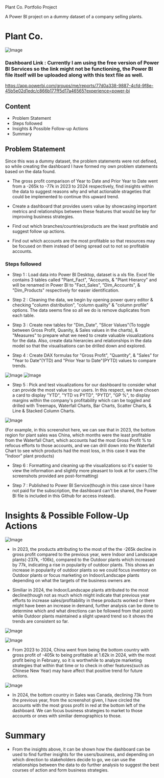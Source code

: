 Plant Co. Portfolio Project

A Power BI project on a dummy dataset of a company selling plants.

# Plant Co.

![Image](https://github.com/user-attachments/assets/a1f615db-4294-4eed-9583-86e6e65f7fc7)

### Dashboard Link : Currently I am using the free version of Power BI Services so the link might not be functioning, the Power BI file itself will be uploaded along with this text file as well.
https://app.powerbi.com/groups/me/reports/77d0a338-9887-4cfd-9f8e-45b5e02d1edc/c866b177ff5d17a46565?experience=power-bi

## Content

- Problem Statement
- Steps followed
- Insights & Possible Follow-up Actions
- Summary

## Problem Statement

Since this was a dummy dataset, the problem statements were not defined, so while creating the dashboard I have formed my own problem statements based on the data found.

- The gross profit comparison of Year to Date and Prior Year to Date went from a -265k to -77k in 2023 to 2024 respectively, find insights within the data to suggest reasons why and what actionable strageties that could be implemented to continue this upward trend.

- Create a dashboard that provides users value by showcasing important metrics and relationships between these features that would be key for improving business strategies.

- Find out which branches/countries/products are the least profitable and suggest follow up actions.

- Find out which accounts are the most profitable so that resources may be focused on them instead of being spread out to not so profitable accounts.


### Steps followed 

- Step 1 : Load data into Power BI Desktop, dataset is a xls file. Excel file contains 3 tables called "Plant_Fact", "Accounts, & "Plant Hierarcy" and will be renamed in Power BI to "Fact_Sales", "Dim_Accounts", & "Dim_Products" respectively for easier identification.

- Step 2 : Cleaning the data, we begin by opening power query editor & checking "column distribution", "column quality" & "column profile" options. The data seems fine so all we do is remove duplicates from each table.

- Step 3 : Create new tables for "Dim_Date", "Slicer Values"(To toggle between Gross Profit, Quanity, & Sales values in the charts), & "Measures" to prepare what we need to create valuable visualizations for the data. Also, create data hierarcies and relationships in the data model so that the visualisations can be drilled down and explored.

- Step 4 : Create DAX formulas for "Gross Profit", "Quantity", & "Sales" for "Year to Date"(YTD) and "Prior Year to Date"(PYTD) values to compare trends.

![Image](https://github.com/user-attachments/assets/8c777d4f-b0e4-4600-9196-ff6b4368120e)
![Image](https://github.com/user-attachments/assets/4b27f696-ef67-4023-bf2c-7fe9ab0cd6f9)

- Step 5 : Pick and test visualizations for our dashboard to consider what can provide the most value to our users. In this respect, we have chosen a card to display "YTD", "YTD vs PYTD", "PYTD", "GP %", to display margins within the company's profitability which can be toggled and drilled with Treemaps, Waterfall Charts, Bar Charts, Scatter Charts, & Line & Stacked Column Charts.

![Image](https://github.com/user-attachments/assets/056cea9a-ab7b-44c4-81f7-673262e420e0)

(For example, in this screenshot here, we can see that in 2023, the bottom region for plant sales was China, which months were the least profitable from the Waterfall Chart, which accounts had the most Gross Profit % to refocus efforts to those accounts, and we can drill down into the Waterfall Chart to see which products had the most loss, in this case it was the "Indoor" plant products)


- Step 6 : Formatting and cleaning up the visualizations so it's easier to view the information and slightly more pleasant to look at for users.(The screenshots provided are post-formatting)

- Step 7 : Published to Power BI Service(though in this case since I have not paid for the subscription, the dashboard can't be shared, the Power BI file is included in this Github for access instead).

# Insights & Possible Follow-Up Actions

![Image](https://github.com/user-attachments/assets/e74306f0-9ab4-4909-a302-c0b736478323)

- In 2023, the products attributing to the most of the the -265k decline in gross profit compared to the previous year, were Indoor and Landscape plants(-237k, -106k), compared to the Outdoor plants which increased by 77k, indicating a rise in popularity of outdoor plants. This shows an increase in popularity of outdoor plants so we could focus inventory on Outdoor plants or focus marketing on Indoor/Landscape plants depending on what the targets of the business owners are.

- Similiar in 2024, the Indoor/Landscape plants attributed to the most decline(though not as much which might indicate that previous year efforts to increase sales/profitability in these products worked or there might have been an increase in demand, further analysis can be done to determine which and what directions can be followed from that point)  while Outdoor plants maintained a slight upward trend so it shows the trends are consistent so far.

![Image](https://github.com/user-attachments/assets/38f4d640-6b15-450d-8499-a4ba75ae9836)

![Image](https://github.com/user-attachments/assets/2f7f2548-39f2-4a9c-ae7e-e9de28774483)

- From 2023 to 2024, China went from being the bottom country with gross profit of -405k to being profitable at 1.62k in 2024, with the most profit being in February, so it is worthwhile to analyze marketing strategies that within that time or to check in other features(such as Chinese New Year) may have affect that positive trend for future actions.

![Image](https://github.com/user-attachments/assets/0854f1c9-84e9-4cec-9eb8-710c70158db4)

- In 2024, the bottom country in Sales was Canada, declining 73k from the previous year, from  the screenshot given, I have circled the accounts with the most gross profit in red at the bottom left of the dashboard. We can focus business strategies to market to those accounts or ones with similiar demographics to those.

# Summary

- From the insights above, it can be shown how the dashboard can be used to find further insights for the users/business, and depending on which direction to stakeholders decide to go, we can use the relationships between the data to do further analysis to suggest the best courses of action and form business strategies.
